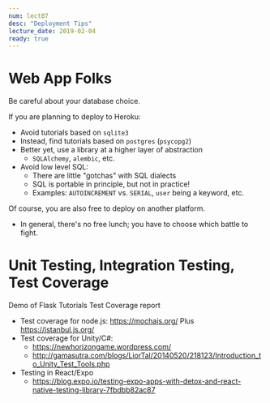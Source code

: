 ```yaml
---
num: lect07
desc: "Deployment Tips"
lecture_date: 2019-02-04
ready: true
---
```


# Web App Folks

Be careful about your database choice.

If you are planning to deploy to Heroku:

* Avoid tutorials based on `sqlite3`
* Instead, find tutorials based on `postgres` (`psycopg2`)
* Better yet, use a library at a higher layer of abstraction
   * `SQLAlchemy`, `alembic`, etc.
* Avoid low level SQL:
   * There are little "gotchas" with SQL dialects
   * SQL is portable in principle, but not in practice!
   * Examples: `AUTOINCREMENT` vs. `SERIAL`, `user` being a keyword, etc. 
   
Of course, you are also free to deploy on another platform.  
* In general, there's no free lunch; you have to choose which battle to fight.

# Unit Testing, Integration Testing, Test Coverage

Demo of Flask Tutorials Test Coverage report

* Test coverage for node.js: <https://mochajs.org/> Plus <https://istanbul.js.org/>
* Test coverage for Unity/C#: 
   * <https://newhorizongame.wordpress.com/>
   * <http://gamasutra.com/blogs/LiorTal/20140520/218123/Introduction_to_Unity_Test_Tools.php>
* Testing in React/Expo
   * <https://blog.expo.io/testing-expo-apps-with-detox-and-react-native-testing-library-7fbdbb82ac87>
